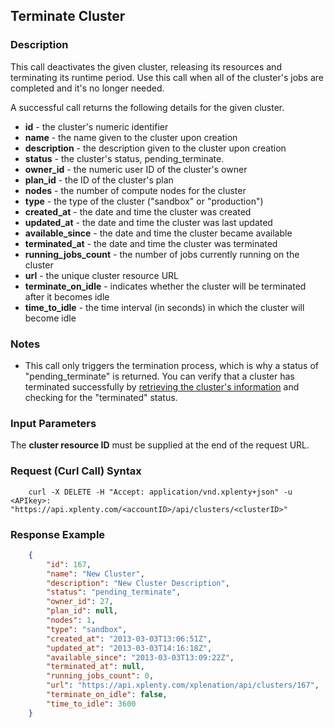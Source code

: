 ## Terminate Cluster

### Description
This call deactivates the given cluster, releasing its resources and terminating its runtime period.
Use this call when all of the cluster's jobs are completed and it's no longer needed.

A successful call returns the following details for the given cluster.

* **id** - the cluster's numeric identifier
* **name** - the name given to the cluster upon creation
* **description** - the description given to the cluster upon creation
* **status** - the cluster's status, pending_terminate. 
* **owner_id** - the numeric user ID of the cluster's owner
* **plan_id** - the ID of the cluster's plan
* **nodes** - the number of compute nodes for the cluster
* **type** - the type of the cluster ("sandbox" or "production")
* **created_at** - the date and time the cluster was created
* **updated_at** - the date and time the cluster was last updated
* **available_since** - the date and time the cluster became available
* **terminated_at** - the date and time the cluster was terminated
* **running_jobs_count** - the number of jobs currently running on the cluster
* **url** - the unique cluster resource URL
* **terminate_on_idle** - indicates whether the cluster will be terminated after it becomes idle
* **time_to_idle** - the time interval (in seconds) in which the cluster will become idle

### Notes
* This call only triggers the termination process, which is why a status of "pending_terminate" is returned.
You can verify that a cluster has terminated successfully by [retrieving the cluster's information](https://github.com/xplenty/xplenty-api-doc/blob/master/sections/get-cluster-information.md) and checking for the "terminated" status.

### Input Parameters
The **cluster resource ID** must be supplied at the end of the request URL.

### Request (Curl Call) Syntax
```shell
    curl -X DELETE -H "Accept: application/vnd.xplenty+json" -u <APIkey>: "https://api.xplenty.com/<accountID>/api/clusters/<clusterID>"
```

### Response Example
```json
    {
        "id": 167,
        "name": "New Cluster",
        "description": "New Cluster Description",
        "status": "pending_terminate",
        "owner_id": 27,
        "plan_id": null,
        "nodes": 1,
        "type": "sandbox",
        "created_at": "2013-03-03T13:06:51Z",
        "updated_at": "2013-03-03T14:16:18Z",
        "available_since": "2013-03-03T13:09:22Z",
        "terminated_at": null,        
        "running_jobs_count": 0,
        "url": "https://api.xplenty.com/xplenation/api/clusters/167",
        "terminate_on_idle": false,
        "time_to_idle": 3600
    }
```
